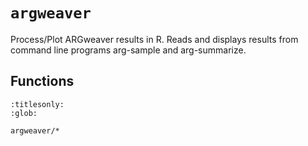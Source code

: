 # `argweaver`

Process/Plot ARGweaver results in R. Reads and displays results from command line programs arg-sample and arg-summarize.

## Functions

```{toctree}
:titlesonly:
:glob:

argweaver/*
```
